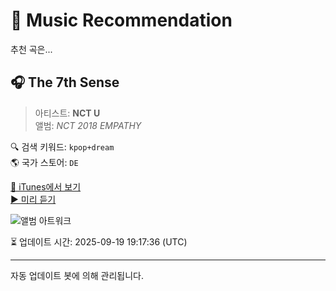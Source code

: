 
# 🎵 Music Recommendation

추천 곡은...

## 🎧 The 7th Sense  
> 아티스트: **NCT U**  
> 앨범: _NCT 2018 EMPATHY_  

🔍 검색 키워드: `kpop+dream`  
🌎 국가 스토어: `DE`

[🔗 iTunes에서 보기](https://music.apple.com/de/album/the-7th-sense/1358690306?i=1358690954&uo=4)  
[▶️ 미리 듣기](https://audio-ssl.itunes.apple.com/itunes-assets/AudioPreview115/v4/24/99/f6/2499f6bd-c9c7-a1da-9fee-f0a385722db3/mzaf_12582948444014786414.plus.aac.p.m4a)

![앨범 아트워크](https://is1-ssl.mzstatic.com/image/thumb/Music115/v4/4b/3c/67/4b3c67ba-2721-19ce-424d-6742f420e800/NCT2018_EMPATHY_COVER_4000x4000px_1.jpg/100x100bb.jpg)

⏳ 업데이트 시간: 2025-09-19 19:17:36 (UTC)

---
자동 업데이트 봇에 의해 관리됩니다.
